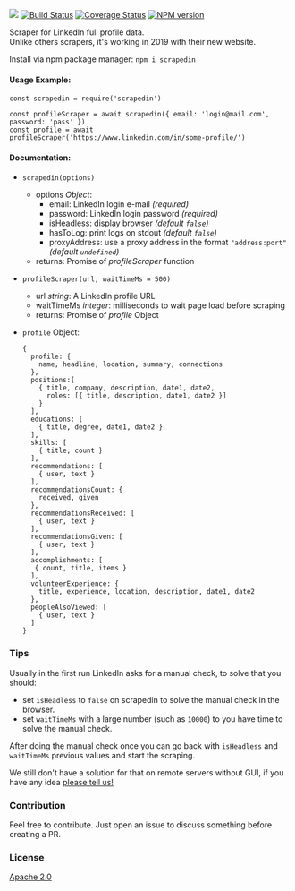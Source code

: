 ![](https://github.com/leonardiwagner/scrapedin/raw/master/logo.png)
[![Build Status](https://travis-ci.org/leonardiwagner/scrapedin.svg?branch=master)](https://travis-ci.org/leonardiwagner/scrapedin) [![Coverage Status](https://coveralls.io/repos/github/leonardiwagner/scrapedin/badge.svg?branch=master)](https://coveralls.io/github/leonardiwagner/scrapedin?branch=master)
[![NPM version](https://img.shields.io/npm/v/scrapedin.svg)](https://www.npmjs.com/package/scrapedin)

Scraper for LinkedIn full profile data.<br/>
Unlike others scrapers, it's working in 2019 with their new website.

Install via npm package manager: `npm i scrapedin`

#### Usage Example:

```
const scrapedin = require('scrapedin')

const profileScraper = await scrapedin({ email: 'login@mail.com', password: 'pass' })
const profile = await profileScraper('https://www.linkedin.com/in/some-profile/')
```

#### Documentation:

- `scrapedin(options)`
  - options *Object*:
    - email: LinkedIn login e-mail *(required)*
    - password: LinkedIn login password *(required)*
    - isHeadless: display browser *(default `false`)*
    - hasToLog: print logs on stdout *(default `false`)*
    - proxyAddress: use a proxy address in the format `"address:port"` *(default `undefined`)*
  - returns: Promise of *profileScraper* function

- `profileScraper(url, waitTimeMs = 500)`
  - url *string*: A LinkedIn profile URL
  - waitTimeMs *integer*: milliseconds to wait page load before scraping
  - returns: Promise of *profile* Object

- `profile` Object:
  ```
  {
    profile: {
      name, headline, location, summary, connections
    },
    positions:[
      { title, company, description, date1, date2,
        roles: [{ title, description, date1, date2 }]
      }
    ],
    educations: [
      { title, degree, date1, date2 }
    ],
    skills: [
      { title, count }
    ],
    recommendations: [
      { user, text }
    ],
    recommendationsCount: {
      received, given
    },
    recommendationsReceived: [
      { user, text }
    ],
    recommendationsGiven: [
      { user, text }
    ],
    accomplishments: [
     { count, title, items }
    ],
    volunteerExperience: {
      title, experience, location, description, date1, date2
    },
    peopleAlsoViewed: [
      { user, text }
    ]
  }
  ```
### Tips

Usually in the first run LinkedIn asks for a manual check, to solve that you should:
- set `isHeadless` to `false` on scrapedin to solve the manual check in the browser.
- set `waitTimeMs` with a large number (such as  `10000`) to you have time to solve the manual check.

After doing the manual check once you can go back with `isHeadless` and `waitTimeMs` previous values and start the scraping.

We still don't have a solution for that on remote servers without GUI, if you have any idea [please tell us!](https://github.com/linkedtales/scrapedin/issues)

### Contribution

Feel free to contribute. Just open an issue to discuss something before creating a PR.

### License

[Apache 2.0][apache-license]

[apache-license]:./LICENSE
